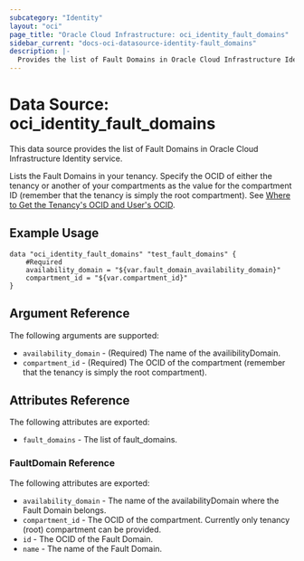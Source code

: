 ```yaml
---
subcategory: "Identity"
layout: "oci"
page_title: "Oracle Cloud Infrastructure: oci_identity_fault_domains"
sidebar_current: "docs-oci-datasource-identity-fault_domains"
description: |-
  Provides the list of Fault Domains in Oracle Cloud Infrastructure Identity service
---
```


# Data Source: oci_identity_fault_domains
This data source provides the list of Fault Domains in Oracle Cloud Infrastructure Identity service.

Lists the Fault Domains in your tenancy. Specify the OCID of either the tenancy or another
of your compartments as the value for the compartment ID (remember that the tenancy is simply the root compartment).
See [Where to Get the Tenancy's OCID and User's OCID](https://docs.cloud.oracle.com/iaas/Content/API/Concepts/apisigningkey.htm#five).


## Example Usage

```hcl
data "oci_identity_fault_domains" "test_fault_domains" {
	#Required
	availability_domain = "${var.fault_domain_availability_domain}"
	compartment_id = "${var.compartment_id}"
}
```

## Argument Reference

The following arguments are supported:

* `availability_domain` - (Required) The name of the availibilityDomain. 
* `compartment_id` - (Required) The OCID of the compartment (remember that the tenancy is simply the root compartment). 


## Attributes Reference

The following attributes are exported:

* `fault_domains` - The list of fault_domains.

### FaultDomain Reference

The following attributes are exported:

* `availability_domain` - The name of the availabilityDomain where the Fault Domain belongs.
* `compartment_id` - The OCID of the compartment. Currently only tenancy (root) compartment can be provided.
* `id` - The OCID of the Fault Domain.
* `name` - The name of the Fault Domain.

